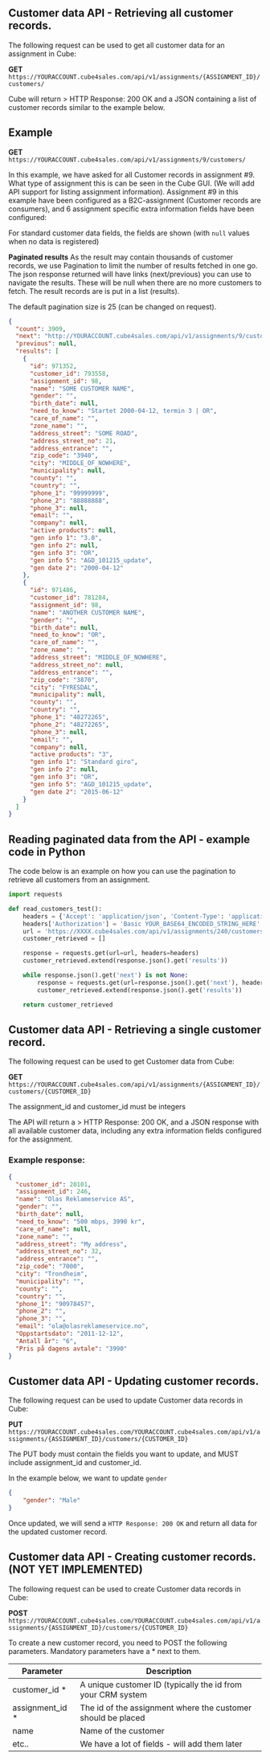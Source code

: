 ## Customer data API - Retrieving all customer records.
The following request can be used to get all customer data for an assignment in Cube:

**GET** ```https://YOURACCOUNT.cube4sales.com/api/v1/assignments/{ASSIGNMENT_ID}/customers/```

Cube will return > HTTP Response: 200 OK and a JSON containing a list of customer records similar to the example below.


## Example

**GET** ```https://YOURACCOUNT.cube4sales.com/api/v1/assignments/9/customers/```

In this example, we have asked for all Customer records in assignment #9. What type of assignment this is can be seen in the Cube GUI. (We will add API support for listing assignment information).
Assignment #9 in this example have been configured as a B2C-assignment (Customer records are consumers), and 6 assignment specific extra information fields have been configured:

For standard customer data fields, the fields are shown (with `null` values when no data is registered)

**Paginated results**
As the result may contain thousands of customer records, we use Pagination to limit the number of results fetched in one go. The json response returned will have links (next/previous) you can use to navigate the results. These will be null when there are no more customers to fetch. 
The result records are is put in a list (results).

The default pagination size is 25 (can be changed on request).

```json  
{
  "count": 3909,
  "next": "http://YOURACCOUNT.cube4sales.com/api/v1/assignments/9/customers/?page=2",
  "previous": null,
  "results": [
    {
      "id": 971352,
      "customer_id": 793558,
      "assignment_id": 98,
      "name": "SOME CUSTOMER NAME",
      "gender": "",
      "birth_date": null,
      "need_to_know": "Startet 2000-04-12, termin 3 | OR",
      "care_of_name": "",
      "zone_name": "",
      "address_street": "SOME ROAD",
      "address_street_no": 21,
      "address_entrance": "",
      "zip_code": "3940",
      "city": "MIDDLE_OF_NOWHERE",
      "municipality": null,
      "county": "",
      "country": "",
      "phone_1": "99999999",
      "phone_2": "88888888",
      "phone_3": null,
      "email": "",
      "company": null,
      "active products": null,
      "gen info 1": "3.0",
      "gen info 2": null,
      "gen info 3": "OR",
      "gen info 5": "AGD_101215_update",
      "gen date 2": "2000-04-12"
    },
    {
      "id": 971486,
      "customer_id": 781284,
      "assignment_id": 98,
      "name": "ANOTHER CUSTOMER NAME",
      "gender": "",
      "birth_date": null,
      "need_to_know": "OR",
      "care_of_name": "",
      "zone_name": "",
      "address_street": "MIDDLE_OF_NOWHERE",
      "address_street_no": null,
      "address_entrance": "",
      "zip_code": "3870",
      "city": "FYRESDAL",
      "municipality": null,
      "county": "",
      "country": "",
      "phone_1": "48272265",
      "phone_2": "48272265",
      "phone_3": null,
      "email": "",
      "company": null,
      "active products": "3",
      "gen info 1": "Standard giro",
      "gen info 2": null,
      "gen info 3": "OR",
      "gen info 5": "AGD_101215_update",
      "gen date 2": "2015-06-12"
    }
  ]
}
  ```

## Reading paginated data from the API - example code in Python
The code below is an example on how you can use the pagination to retrieve all customers from an assignment.
```python
import requests

def read_customers_test():
    headers = {'Accept': 'application/json', 'Content-Type': 'application/json'}
    headers['Authorization'] = 'Basic YOUR_BASE64_ENCODED_STRING_HERE'
    url = 'https://XXXX.cube4sales.com/api/v1/assignments/240/customers/'
    customer_retrieved = []

    response = requests.get(url=url, headers=headers)
    customer_retrieved.extend(response.json().get('results'))

    while response.json().get('next') is not None:
        response = requests.get(url=response.json().get('next'), headers=headers)
        customer_retrieved.extend(response.json().get('results'))

    return customer_retrieved
```

## Customer data API - Retrieving a single customer record.
The following request can be used to get Customer data from Cube:

**GET** ```https://YOURACCOUNT.cube4sales.com/api/v1/assignments/{ASSIGNMENT_ID}/customers/{CUSTOMER_ID}```

The assignment_id and customer_id must be integers

The API will return a > HTTP Response: 200 OK, and a JSON response with all available customer data, including any extra information fields configured for the assignment.
### Example response:

```json  
{
  "customer_id": 20101,
  "assignment_id": 246,
  "name": "Olas Reklameservice AS",
  "gender": "",
  "birth_date": null,
  "need_to_know": "500 mbps, 3990 kr",
  "care_of_name": null,
  "zone_name": "",
  "address_street": "My address",
  "address_street_no": 32,
  "address_entrance": "",
  "zip_code": "7000",
  "city": "Trondheim",
  "municipality": "",
  "county": "",
  "country": "",
  "phone_1": "90978457",
  "phone_2": "",
  "phone_3": "",
  "email": "ola@olasreklameservice.no",
  "Oppstartsdato": "2011-12-12",
  "Antall år": "6",
  "Pris på dagens avtale": "3990"
}
  ```


## Customer data API - Updating customer records.
The following request can be used to update Customer data records in Cube:

**PUT** ```https://YOURACCOUNT.cube4sales.com/YOURACCOUNT.cube4sales.com/api/v1/assignments/{ASSIGNMENT_ID}/customers/{CUSTOMER_ID}```

The PUT body must contain the fields you want to update, and MUST include assignment_id and customer_id.

In the example below, we want to update ```gender```

```json 
{
    "gender": "Male"
}
```  

Once updated, we will send a ```HTTP Response: 200 OK``` and return all data for the updated customer record.


## Customer data API - Creating customer records. (NOT YET IMPLEMENTED)
The following request can be used to create Customer data records in Cube:

**POST** ```https://YOURACCOUNT.cube4sales.com/YOURACCOUNT.cube4sales.com/api/v1/assignments/{ASSIGNMENT_ID}/customers/{CUSTOMER_ID}```

To create a new customer record, you need to POST the following parameters. Mandatory parameters have a * next to them.

| Parameter     | Description |
| ------------- |-------------|
| customer_id *  | A unique customer ID (typically the id from your CRM system |
| assignment_id * | The id of the assignment where the customer should be placed |
| name          | Name of the customer |
| etc..         | We have a lot of fields - will add them later |


